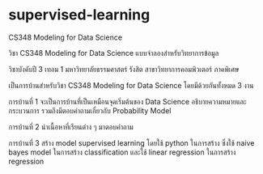 # supervised-learning

CS348 Modeling for Data Science

วิชา CS348 Modeling for Data Science แบบจำลองสำหรับวิทยาการข้อมูล

วิชาบังคับปี 3 เทอม 1 มหาวิทยาลัยธรรมศาสตร์ รังสิต สาขาวิทยาการคอมพิวเตอร์ ภาคพิเศษ

เป็นการบ้านสำหรับวิชา CS348 Modeling for Data Science โดยมีด้วยกันทั้งหมด 3 งาน

การบ้านที่ 1 จะเป็นการบ้านที่เป็นเหมือนจุดเริ่มต้นของ Data Science อธิบายความหมายและกระบวนการ รวมถึงมีตอบคำถามเกี่ยวกับ Probability Model

การบ้านที่ 2 นำเนื้อหาที่เรียนต่าง ๆ มาตอบคำถาม

การบ้านที่ 3 สร้าง model supervised learning โดยใช้ python ในการสร้าง ซึ่งใช้ naive bayes model ในการสร้าง classification และใช้ linear regression ในการสร้าง regression
